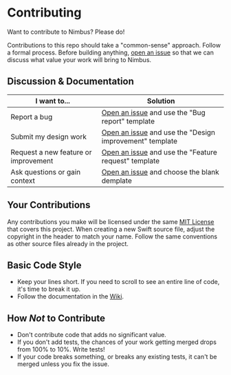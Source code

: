 # Contributing
Want to contribute to Nimbus? Please do!

Contributions to this repo should take a "common-sense" approach. Follow a formal process. Before building anything, [open an issue](https://github.com/lfroms/nimbus/issues/new/choose) so that we can discuss what value your work will bring to Nimbus.

## Discussion & Documentation
|I want to...|Solution|
|---|---|
|Report a bug|[Open an issue](https://github.com/lfroms/nimbus/issues/new/choose) and use the "Bug report" template|
|Submit my design work|[Open an issue](https://github.com/lfroms/nimbus/issues/new/choose) and use the "Design improvement" template|
|Request a new feature or improvement|[Open an issue](https://github.com/lfroms/nimbus/issues/new/choose) and use the "Feature request" template|
|Ask questions or gain context|[Open an issue](https://github.com/lfroms/nimbus/issues/new/choose) and choose the blank demplate|

## Your Contributions
Any contributions you make will be licensed under the same [MIT License](https://github.com/lfroms/nimbus/blob/master/LICENSE.md) that covers this project. When creating a new Swift source file, adjust the copyright in the header to match your name. Follow the same conventions as other source files already in the project.

## Basic Code Style
* Keep your lines short. If you need to scroll to see an entire line of code, it's time to break it up.
* Follow the documentation in the [Wiki](https://github.com/lfroms/nimbus/wiki).

## How _Not_ to Contribute
* Don't contribute code that adds no significant value.
* If you don't add tests, the chances of your work getting merged drops from 100% to 10%. Write tests!
* If your code breaks something, or breaks any existing tests, it can't be merged unless you fix the issue.
